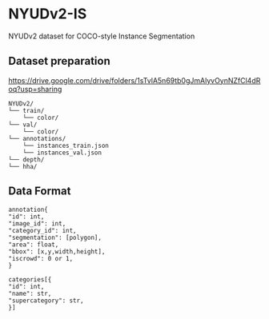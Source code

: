 # NYUDv2-IS
NYUDv2 dataset for COCO-style Instance Segmentation

## Dataset preparation
https://drive.google.com/drive/folders/1sTvlA5n69tb0gJmAlyvOynNZfCl4dRoq?usp=sharing

```
NYUDv2/
└── train/
    └── color/
└── val/
    └── color/
└── annotations/
    └── instances_train.json
    └── instances_val.json
└── depth/
└── hha/
```

## Data Format
```
annotation{
"id": int,
"image_id": int,
"category_id": int,
"segmentation": [polygon],
"area": float,
"bbox": [x,y,width,height],
"iscrowd": 0 or 1,
}

categories[{
"id": int,
"name": str,
"supercategory": str,
}]
```
